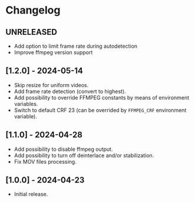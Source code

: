 # Changelog

## UNRELEASED

- Add option to limit frame rate during autodetection
- Improve ffmpeg version support

## [1.2.0] - 2024-05-14 

- Skip resize for uniform videos.
- Add frame rate detection (convert to highest).
- Add possibility to override FFMPEG constants by means of environment variables.
- Switch to default CRF 23 (can be overrided by `FFMPEG_CRF` environment variable).

## [1.1.0] - 2024-04-28

- Add possibility to disable ffmpeg output.
- Add possibility to turn off deinterlace and/or stabilization.
- Fix MOV files processing.

## [1.0.0] - 2024-04-23

- Initial release.

